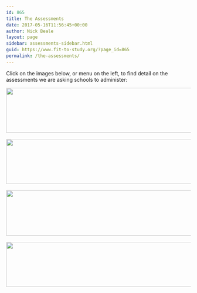 ```yaml
---
id: 865
title: The Assessments
date: 2017-05-16T11:56:45+00:00
author: Nick Beale
layout: page
sidebar: assessments-sidebar.html
guid: https://www.fit-to-study.org/?page_id=865
permalink: /the-assessments/
---
```

Click on the images below, or menu on the left, to find detail on the assessments we are asking schools to administer:

[<img class="alignnone wp-image-998 size-large" src="/wp-content/uploads/2017/05/Fitness-assessmentv2.jpg?resize=1024%2C122&#038;ssl=1" alt="" width="1024" height="122" srcset="/wp-content/uploads/2017/05/Fitness-assessmentv2.jpg?resize=1024%2C122&ssl=1 1024w, /wp-content/uploads/2017/05/Fitness-assessmentv2.jpg?resize=300%2C36&ssl=1 300w, /wp-content/uploads/2017/05/Fitness-assessmentv2.jpg?resize=768%2C91&ssl=1 768w" sizes="(max-width: 1000px) 100vw, 1000px" data-recalc-dims="1" />](https://www.fit-to-study.org/the-assessments/fitness-assessment)

[<img class="alignnone wp-image-999 size-large" src="/wp-content/uploads/2017/05/PA-Monitoringv2.jpg?resize=1024%2C122&#038;ssl=1" alt="" width="1024" height="122" srcset="/wp-content/uploads/2017/05/PA-Monitoringv2.jpg?resize=1024%2C122&ssl=1 1024w, /wp-content/uploads/2017/05/PA-Monitoringv2.jpg?resize=300%2C36&ssl=1 300w, /wp-content/uploads/2017/05/PA-Monitoringv2.jpg?resize=768%2C91&ssl=1 768w" sizes="(max-width: 1000px) 100vw, 1000px" data-recalc-dims="1" />](https://www.fit-to-study.org/the-assessments/physical-activity-monitoring)

[<img class="alignnone wp-image-996 size-large" src="/wp-content/uploads/2017/05/Questionnairev2.jpg?resize=1024%2C124&#038;ssl=1" alt="" width="1024" height="124" srcset="/wp-content/uploads/2017/05/Questionnairev2.jpg?resize=1024%2C124&ssl=1 1024w, /wp-content/uploads/2017/05/Questionnairev2.jpg?resize=300%2C36&ssl=1 300w, /wp-content/uploads/2017/05/Questionnairev2.jpg?resize=768%2C93&ssl=1 768w" sizes="(max-width: 1000px) 100vw, 1000px" data-recalc-dims="1" />](https://www.fit-to-study.org/the-assessments/online-questionnaire/)

[<img class="alignnone wp-image-997 size-large" src="/wp-content/uploads/2017/05/Cog-testsv2.jpg?resize=1024%2C122&#038;ssl=1" alt="" width="1024" height="122" srcset="/wp-content/uploads/2017/05/Cog-testsv2.jpg?resize=1024%2C122&ssl=1 1024w, /wp-content/uploads/2017/05/Cog-testsv2.jpg?resize=300%2C36&ssl=1 300w, /wp-content/uploads/2017/05/Cog-testsv2.jpg?resize=768%2C91&ssl=1 768w" sizes="(max-width: 1000px) 100vw, 1000px" data-recalc-dims="1" />](https://www.fit-to-study.org/the-assessments/online-cognitive-assessment)